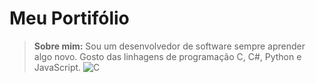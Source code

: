 # Meu Portifólio
> **Sobre mim:** Sou um desenvolvedor de software sempre aprender algo novo. Gosto das linhagens de programação C, C#, Python e JavaScript. 
![C](https://cdn.icon-icons.com/icons2/2415/PNG/512/c_original_logo_icon_146611.png)
